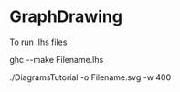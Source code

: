 GraphDrawing
============
To run .lhs files

ghc --make Filename.lhs

./DiagramsTutorial -o Filename.svg -w 400
